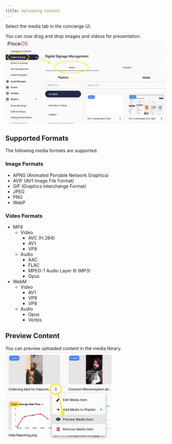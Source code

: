 ```yaml
---
title: Uploading Content
---
```


Select the media tab in the concierge UI.

You can now drag and drop images and videos for presentation.
![alt text](image-3.png)

## Supported Formats
The following media formats are supported.

### Image Formats
- APNG (Animated Portable Network Graphics)
- AVIF (AV1 Image File Format)
- GIF (Graphics Interchange Format)
- JPEG
- PNG
- WebP

### Video Formats
- MP4
  - Video
    - AVC (H.264)
    - AV1
    - VP9
  - Audio
    - AAC
    - FLAC
    - MPEG-1 Audio Layer III (MP3)
    - Opus
- WebM
  - Video
    - AV1
    - VP9
    - VP8
  - Audio
    - Opus
    - Vorbis

## Preview Content

You can preview uploaded content in the media library.
![alt text](image-4.png)
